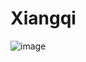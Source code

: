 # Xiangqi 

![image](https://user-images.githubusercontent.com/40290448/180243273-68a5472b-22d3-43a6-b1e4-dbf1b02155cb.png)

